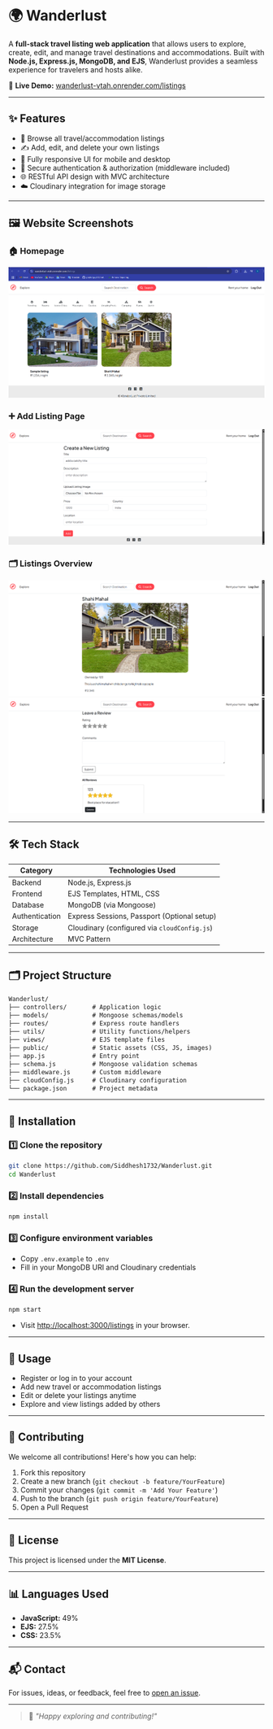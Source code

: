
# 🌍 Wanderlust

A **full-stack travel listing web application** that allows users to explore, create, edit, and manage travel destinations and accommodations. Built with **Node.js, Express.js, MongoDB, and EJS**, Wanderlust provides a seamless experience for travelers and hosts alike.

🔗 **Live Demo:** [wanderlust-vtah.onrender.com/listings](https://wanderlust-vtah.onrender.com/listings)

---

## ✨ Features

- 🧭 Browse all travel/accommodation listings
- ✍️ Add, edit, and delete your own listings
- 📱 Fully responsive UI for mobile and desktop
- 🔐 Secure authentication & authorization (middleware included)
- 🌐 RESTful API design with MVC architecture
- ☁️ Cloudinary integration for image storage

---

## 🖼 Website Screenshots

### 🏠 Homepage
![Homepage](screenshots/homepage.png)

### ➕ Add Listing Page
![Add Listing](screenshots/addListing.png)

### 🗂 Listings Overview
![Listings](screenshots/listingOverview1.png)
![Listings](screenshots/listingOverview2.png)

---

## 🛠 Tech Stack

| Category     | Technologies Used                 |
|--------------|-----------------------------------|
| Backend      | Node.js, Express.js               |
| Frontend     | EJS Templates, HTML, CSS          |
| Database     | MongoDB (via Mongoose)            |
| Authentication | Express Sessions, Passport (Optional setup) |
| Storage      | Cloudinary (configured via `cloudConfig.js`) |
| Architecture | MVC Pattern                       |

---

## 🗂 Project Structure

```
Wanderlust/
├── controllers/       # Application logic
├── models/            # Mongoose schemas/models
├── routes/            # Express route handlers
├── utils/             # Utility functions/helpers
├── views/             # EJS template files
├── public/            # Static assets (CSS, JS, images)
├── app.js             # Entry point
├── schema.js          # Mongoose validation schemas
├── middleware.js      # Custom middleware
├── cloudConfig.js     # Cloudinary configuration
└── package.json       # Project metadata
```

---

## 🚀 Installation

### 1️⃣ Clone the repository
```bash
git clone https://github.com/Siddhesh1732/Wanderlust.git
cd Wanderlust
```

### 2️⃣ Install dependencies
```bash
npm install
```

### 3️⃣ Configure environment variables
- Copy `.env.example` to `.env`
- Fill in your MongoDB URI and Cloudinary credentials

### 4️⃣ Run the development server
```bash
npm start
```

- Visit [http://localhost:3000/listings](http://localhost:3000/listings) in your browser.

---

## 🧪 Usage

- Register or log in to your account
- Add new travel or accommodation listings
- Edit or delete your listings anytime
- Explore and view listings added by others

---

## 🤝 Contributing

We welcome all contributions! Here's how you can help:

1. Fork this repository
2. Create a new branch (`git checkout -b feature/YourFeature`)
3. Commit your changes (`git commit -m 'Add Your Feature'`)
4. Push to the branch (`git push origin feature/YourFeature`)
5. Open a Pull Request

---

## 🪪 License

This project is licensed under the **MIT License**.

---

## 📊 Languages Used

- **JavaScript:** 49%
- **EJS:** 27.5%
- **CSS:** 23.5%

---

## 📬 Contact

For issues, ideas, or feedback, feel free to [open an issue](https://github.com/Siddhesh1732/Wanderlust/issues).

---

> 🌟 *"Happy exploring and contributing!"*
